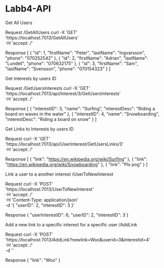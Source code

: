 # Labb4-API

Get All Users

Request
/GetAllUsers
curl -X 'GET' \
  'https://localhost:7013/GetAllUsers' \
  -H 'accept: */*'
 
 Response
  [
    {
        "id": 1,
        "firstName": "Peter",
        "lastName": "Ingvarsson",
        "phone": "070252542"
    },
    {
        "id": 2,
        "firstName": "Adrian",
        "lastName": "Lundell",
        "phone": "070632175"
    },
    {
        "id": 3,
        "firstName": "Sam",
        "lastName": "Svensson",
        "phone": "070154323"
    }
]

Get Interests by users ID

Request
/GetUsersInterests
curl -X 'GET' \
  'https://localhost:7013/api/Interest/3/GetUsersInterests' \
  -H 'accept: */*'

Response
  [
  {
    "interestID": 3,
    "name": "Surfing",
    "interestDesc": "Riding a board on waves in the water"
  },
  {
    "interestID": 4,
    "name": "Snowboarding",
    "interestDesc": "Riding a board on snow"
  }
]

Get Links to Interests by users ID

Request
curl -X 'GET' \
  'https://localhost:7013/api/UserInterest/GetUsersLinks/3' \
  -H 'accept: */*'

Response
[
    {
        "link": "https://en.wikipedia.org/wiki/Surfing"
    },
    {
        "link": "https://en.wikipedia.org/wiki/Snowboarding"
    },
    {
        "link": "Pls pog"
    }
]

Link a user to a another interest
/UserToNewInterest

Request
curl -X 'POST' \
  'https://localhost:7013/UserToNewInterest' \
  -H 'accept: */*' \
  -H 'Content-Type: application/json' \
  -d '{
  "userID": 2,
  "interestID": 3
}'

Response
{
  "userInterestID": 6,
  "userID": 2,
  "interestID": 3
}

Add a new link to a specific interest for a specific user
/AddLink

Request
curl -X 'POST' \
  'https://localhost:7013/AddLink?newlink=Woo&userid=3&interestid=4' \
  -H 'accept: */*' \
  -d ''

Response
{
  "link": "Woo"
}
